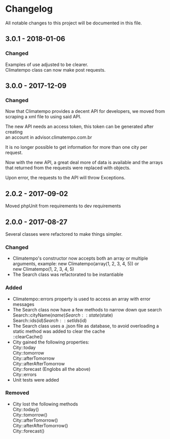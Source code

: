 # Changelog
All notable changes to this project will be documented in this file.

## 3.0.1 - 2018-01-06

### Changed
Examples of use adjusted to be clearer.  
Climatempo class can now make post requests.  

## 3.0.0 - 2017-12-09

### Changed
Now that Climatempo provides a decent API for developers, we moved from 
scraping a xml file to using said API.

The new API needs an access token, this token can be generated after creating  
an account in advisor.climatempo.com.br

It is no longer possible to get information for more than one city per request.

Now with the new API, a great deal more of data is available and the arrays that 
returned from the requests were replaced with objects.

Upon error, the requests to the API will throw Exceptions.

## 2.0.2 - 2017-09-02

Moved phpUnit from requirements to dev requirements

## 2.0.0 - 2017-08-27

Several classes were refactored to make things simpler.

### Changed
- Climatempo's constructor now accepts both an array or multiple arguments, example:
new Climatempo(array(1, 2, 3, 4, 5)) or  
new Climatempo(1, 2, 3, 4, 5)
- The Search class was refactorated to be instantiable

### Added
- Climatempo::errors property is used to access an array with error messages
- The Search class now have a few methods to narrow down que search
Search::cityName($name)  
Search::state($state)  
Search::ids($id) 
Search::setIds($id) 
- The Search class uses a .json file as database, to avoid overloading a static method was added to clear the cache  
::clearCache()
- City gained the following properties:  
City::today  
City::tomorrow  
City::afterTomorrow  
City::afterAfterTomorrow  
City::forecast (Englobs all the above)  
City::errors
- Unit tests were added

### Removed
- City lost the following methods  
City::today()  
City::tomorrow()  
City::afterTomorrow()  
City::afterAfterTomorrow()  
City::forecast()  


